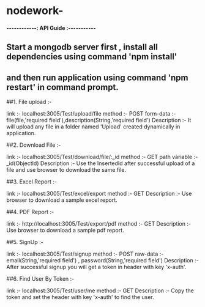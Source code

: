 # nodework-
####   ------------: API Guide :-----------

## Start a mongodb server first , install all dependencies using command 'npm install'
## and then run application using command 'npm restart' in command prompt.

##1. File upload :- 

link :- localhost:3005/Test/upload/file
method :- POST
form-data :-  file(file,'required field'),description(String,'required field')
Description :- It will upload any file in a folder named 'Upload' created dynamically in application.

##2. Download File :-

link :- localhost:3005/Test/download/file/:_id
method :- GET
path variable :- _id(ObjectId)
Description :- Use the InsertedId after successful upload of a file and use browser to download the same file.

##3. Excel Report :-

link :- localhost:3005/Test/excel/export
method :- GET
Description :- Use browser to download a sample excel report.

##4. PDF Report :-

link :- http://localhost:3005/Test/export/pdf
method :- GET
Description :- Use browser to download a sample pdf report.

##5. SignUp :-

link :- localhost:3005/Test/signup
method :- POST
raw-data :- email(String,'required field') , password(String,'required field')
Description :- After successful signup you will get a token in header with key 'x-auth'.

##6. Find User By Token :-

link :- localhost:3005/Test/user/me
method :- GET
Description :- Copy the token and set the header with key 'x-auth' to find the user.
